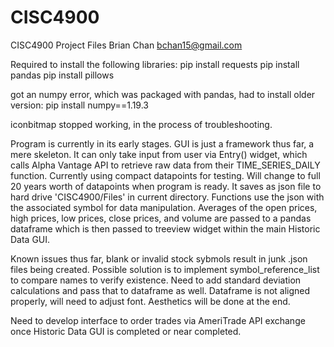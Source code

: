 # CISC4900
CISC4900 Project Files
Brian Chan
bchan15@gmail.com

Required to install the following libraries:
pip install requests
pip install pandas
pip install pillows

got an numpy error, which was packaged with pandas, had to install older version:
pip install numpy==1.19.3

iconbitmap stopped working, in the process of troubleshooting. 

Program is currently in its early stages. GUI is just a framework thus far, a mere skeleton. It can only take input from user via Entry() widget, which calls Alpha Vantage API to retrieve raw data from their TIME_SERIES_DAILY function. Currently using compact datapoints for testing. Will change to full 20 years worth of datapoints when program is ready. It saves as json file to hard drive 'CISC4900/Files' in current directory. Functions use the json with the associated symbol for data manipulation. Averages of the open prices, high prices, low prices, close prices, and volume are passed to a pandas dataframe which is then passed to treeview widget within the main Historic Data GUI.

Known issues thus far, blank or invalid stock sybmols result in junk .json files being created. Possible solution is to implement symbol_reference_list to compare names to verify existence. Need to add standard deviation calculations and pass that to dataframe as well. Dataframe is not aligned properly, will need to adjust font. Aesthetics will be done at the end.
  
Need to develop interface to order trades via AmeriTrade API exchange once Historic Data GUI is completed or near completed.
